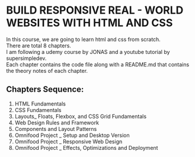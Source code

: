 # BUILD RESPONSIVE REAL - WORLD WEBSITES WITH HTML AND CSS
In this course, we are going to learn html and css from scratch. <br>
There are total 8 chapters. <br>
I am following a udemy course by JONAS and a youtube tutorial by supersimpledev. <br>
Each chapter contains the code file along with a README.md that contains the theory notes of each chapter. <br>

## Chapters Sequence: 
1. HTML Fundamentals 
2. CSS Fundamentals 
3. Layouts_ Floats, Flexbox, and CSS Grid Fundamentals
4. Web Design Rules and Framework
5. Components and Layout Patterns
6. Omnifood Project _ Setup and Desktop Version
7. Omnifood Project _ Responsive Web Design
8. Omnifood Project _ Effects, Optimizations and Deployment

